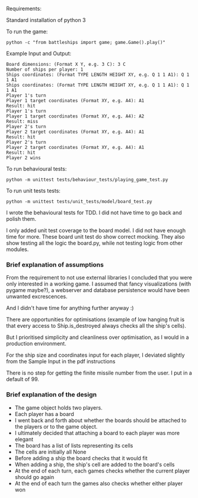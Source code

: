 Requirements:

Standard installation of python 3

To run the game:

`python -c "from battleships import game; game.Game().play()"`

Example Input and Output:

```
Board dimensions: (Format X Y, e.g. 3 C): 3 C
Number of ships per player: 1
Ships coordinates: (Format TYPE LENGTH HEIGHT XY, e.g. Q 1 1 A1): Q 1 1 A1
Ships coordinates: (Format TYPE LENGTH HEIGHT XY, e.g. Q 1 1 A1): Q 1 1 A1
Player 1's turn
Player 1 target coordinates (Format XY, e.g. A4): A1
Result: hit
Player 1's turn
Player 1 target coordinates (Format XY, e.g. A4): A2
Result: miss
Player 2's turn
Player 2 target coordinates (Format XY, e.g. A4): A1
Result: hit
Player 2's turn
Player 2 target coordinates (Format XY, e.g. A4): A1
Result: hit
Player 2 wins

```

To run behavioural tests:

`python -m unittest tests/behaviour_tests/playing_game_test.py`

To run unit tests tests:

`python -m unittest tests/unit_tests/model/board_test.py`


I wrote the behavioural tests for TDD. I did not have time to go back and polish them.

I only added unit test coverage to the board model.
I did not have enough time for more.
These board unit test do show correct mocking.
They also show testing all the logic the board.py,
while not testing logic from other modules.

### Brief explanation of assumptions
From the requirement to not use external libraries I concluded that you were only interested in a working game.
I assumed that fancy visualizations (with pygame maybe?), a webserver and database persistence
would have been unwanted excrescences.

And I didn't have time for anything further anyway :)

There are opportunities for optimisations
(example of low hanging fruit is that every access to Ship.is_destroyed
always checks all the ship's cells).

But I prioritised simplicity and cleanliness over optimisation, as I would in a production environment.

For the ship size and coordinates input for each player,
I deviated slightly from the Sample Input in the pdf instructions

There is no step for getting the finite missile number from the user. I put in a default of 99.


### Brief explanation of the design

- The game object holds two players.
- Each player has a board
- I went back and forth about whether the boards should be attached to the players or to the game object.
- I ultimately decided that attaching a board to each player was more elegant 
- The board has a list of lists representing its cells
- The cells are initially all None
- Before adding a ship the board checks that it would fit
- When adding a ship, the ship's cell are added to the board's cells
- At the end of each turn, each games checks whether the current player should go again
- At the end of each turn the games also checks whether either player won
